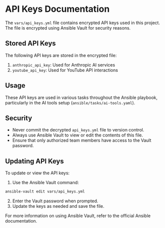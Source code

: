 # API Keys Documentation

The `vars/api_keys.yml` file contains encrypted API keys used in this project. The file is encrypted using Ansible Vault for security reasons.

## Stored API Keys

The following API keys are stored in the encrypted file:

1. `anthropic_api_key`: Used for Anthropic AI services
2. `youtube_api_key`: Used for YouTube API interactions

## Usage

These API keys are used in various tasks throughout the Ansible playbook, particularly in the AI tools setup (`ansible/tasks/ai-tools.yaml`).

## Security

- Never commit the decrypted `api_keys.yml` file to version control.
- Always use Ansible Vault to view or edit the contents of this file.
- Ensure that only authorized team members have access to the Vault password.

## Updating API Keys

To update or view the API keys:

1. Use the Ansible Vault command:

```sh
ansible-vault edit vars/api_keys.yml
```

2. Enter the Vault password when prompted.
3. Update the keys as needed and save the file.

For more information on using Ansible Vault, refer to the official Ansible documentation.
